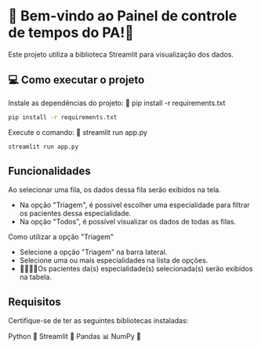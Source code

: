 # 👋 Bem-vindo ao Painel de controle de tempos do PA!🏥 
Este projeto utiliza a biblioteca Streamlit para visualização dos dados.

## 💻 Como executar o projeto
Instale as dependências do projeto: 🚀 pip install -r requirements.txt
```sh
pip install -r requirements.txt
```
Execute o comando: 🚀 streamlit run app.py
```sh
streamlit run app.py
```
## Funcionalidades
Ao selecionar uma fila, os dados dessa fila serão exibidos na tela.
- Na opção "Triagem", é possível escolher uma especialidade para filtrar os pacientes dessa especialidade.
- Na opção "Todos", é possível visualizar os dados de todas as filas.

Como utilizar a opção "Triagem"
- Selecione a opção "Triagem" na barra lateral.
- Selecione uma ou mais especialidades na lista de opções.
- 👨‍⚕️👩‍⚕️Os pacientes da(s) especialidade(s) selecionada(s) serão exibidos na tabela.

## Requisitos
Certifique-se de ter as seguintes bibliotecas instaladas:

Python 🐍
Streamlit 🚀
Pandas 📊
NumPy 🔢

